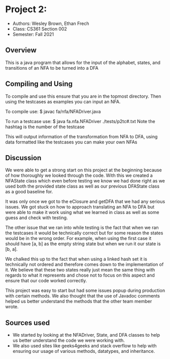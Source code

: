 # Project 2: 

* Authors: Wesley Brown, Ethan Frech
* Class: CS361 Section 002
* Semester: Fall 2021

## Overview

This is a java program that
allows for the input of the 
alphabet, states, and transitions
of an NFA to be turned into a DFA

## Compiling and Using

To compile and use this ensure that you are
in the topmost directory.  Then using the testcases
as examples you can input an NFA.

To compile use:
$ javac fa/nfa/NFADriver.java

To run a testcase use:
$ java fa.nfa.NFADriver ./tests/p2tc#.txt
Note the hashtag is the number of the testcase

This will output information of the transformation 
from NFA to DFA, using data formatted like the
testcases you can make your own NFAs

## Discussion

We were able to get a strong start on this project at the beginning because of how thoroughly we looked through the code.  With this we created a NFAState class which even before testing we know we had done right as we used both the provided state class as well as our previous DFAState class as a good baseline for.

It was only once we got to the eClosure and getDFA that we had any serious issues.  We got stuck on how to approach translating an NFA to DFA but were able to make it work using what we learned in class as well as some guess and check with testing.

The other issue that we ran into while testing is the fact that when we ran the testcases it would be technically correct but for some reason the states would be in the wrong order.  For example, when using the first case it should have [a, b] as the empty string state but when we run it our state is [b, a]. 

We chalked this up to the fact that when using a linked hash set it is technically not ordered and therefore comes down to the implementation of it.  We believe that these two states really just mean the same thing with regards to what it represents and chose not to focus on this aspect and ensure that our code worked correctly.

This project was easy to start but had some issues popup during production with certain methods.  We also thought that the use of Javadoc comments helped us better understand the methods that the other team member wrote.

## Sources used

- We started by looking at the NFADriver, State, and DFA classes to help us better understand the code we were working with.
- We also used sites like geeks4geeks and stack overflow to help with ensuring our usage of various methods, datatypes, and inheritance.
